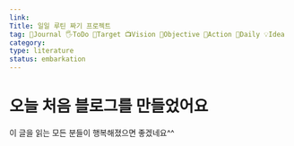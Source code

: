 ```yaml
---
link: 
Title: 일일 루틴 짜기 프로젝트
tag: 📅Journal 🖐️ToDo 🎯Target 📺Vision 🔮Objective 🥊Action 📓Daily 💡Idea
category: 
type: literature
status: embarkation
---
```


# 오늘 처음 블로그를 만들었어요

이 글을 읽는 모든 분들이 행복해졌으면 좋겠네요^^
